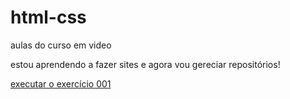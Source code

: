 # html-css
 aulas do curso em video

 estou aprendendo a fazer sites e agora vou gereciar repositórios!
  
  
<a href="https://txhdr.github.io/html-css/exercicios/ex001/index.html">executar o exercício 001</a>